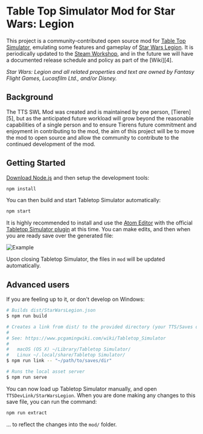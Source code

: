# Table Top Simulator Mod for Star Wars: Legion

This project is a community-contributed open source mod for
[Table Top Simulator][1], emulating some features and gameplay of
[Star Wars Legion][2]. It is periodically updated to the [Steam Workshop][3],
and in the future we will have a documented release schedule and policy as part of the [Wiki][4].

_Star Wars: Legion and all related properties and text are owned by Fantasy
Flight Games, Lucasfilm Ltd., and/or Disney._

## Background

The TTS SWL Mod was created and is maintained by one person, [Tieren][5], but
as the anticipated future workload will grow beyond the reasonable capabilities
of a single person and to ensure Tierens future commitment and enjoyment in
contributing to the mod, the aim of this project will be to move the mod to open
source and allow the community to contribute to the continued development of the
mod.

## Getting Started

[Download Node.js][1] and then setup the development tools:

```sh
npm install
```

[1]: https://nodejs.org/en/download/

You can then build and start Tabletop Simulator automatically:

```sh
npm start
```

It is highly recommended to install and use the [Atom Editor][2] with the
official [Tabletop Simulator plugin][3] at this time. You can make edits,
and then when you are ready save over the generated file:

![Example](https://user-images.githubusercontent.com/168174/81742133-78055300-9454-11ea-8fc7-8162c9e8898e.png)

Upon closing Tabletop Simulator, the files in `mod` will be updated
automatically.

[2]: https://atom.io/
[3]: https://atom.io/packages/tabletopsimulator-lua

## Advanced users

If you are feeling up to it, or don't develop on Windows:

```sh
# Builds dist/StarWarsLegion.json
$ npm run build

# Creates a link from dist/ to the provided directory (your TTS/Saves directory).
#
# See: https://www.pcgamingwiki.com/wiki/Tabletop_Simulator
#
#   macOS (OS X) ~/Library/Tabletop Simulator/
#   Linux ~/.local/share/Tabletop Simulator/
$ npm run link -- "~/path/to/saves/dir"

# Runs the local asset server
$ npm run serve
```

You can now load up Tabletop Simulator manually, and open
`TTSDevLink/StarWarsLegion`. When you are done making any changes to this save
file, you can run the command:

```sh
npm run extract
```

... to reflect the changes into the `mod/` folder.
